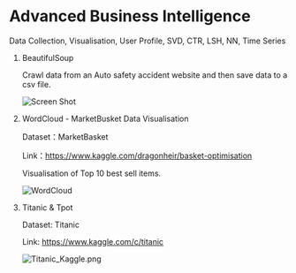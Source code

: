 # Advanced Business Intelligence
Data Collection, Visualisation, User Profile, SVD, CTR, LSH, NN, Time Series


1. BeautifulSoup 

   Crawl data from an Auto safety accident website and then save data to a csv file.

   ![Screen Shot](https://github.com/ouyibei/Advanced_Business_Intelligence/blob/master/1/BeautifulSoup_Data_Collection/Screen%20Shot.png)

2. WordCloud - MarketBusket Data Visualisation

   Dataset：MarketBasket
   
   Link：https://www.kaggle.com/dragonheir/basket-optimisation

   Visualisation of Top 10 best sell items.

   ![WordCloud](https://github.com/ouyibei/Advanced_Business_Intelligence/blob/master/2/MarketBasket_Data_Visulisaiton/wordcloud.jpg)

3. Titanic & Tpot

   Dataset: Titanic
   
   Link: https://www.kaggle.com/c/titanic
   
   ![Titanic_Kaggle.png](https://github.com/ouyibei/Advanced_Business_Intelligence/blob/master/3/titanic/Titanic_Kaggle.png)
